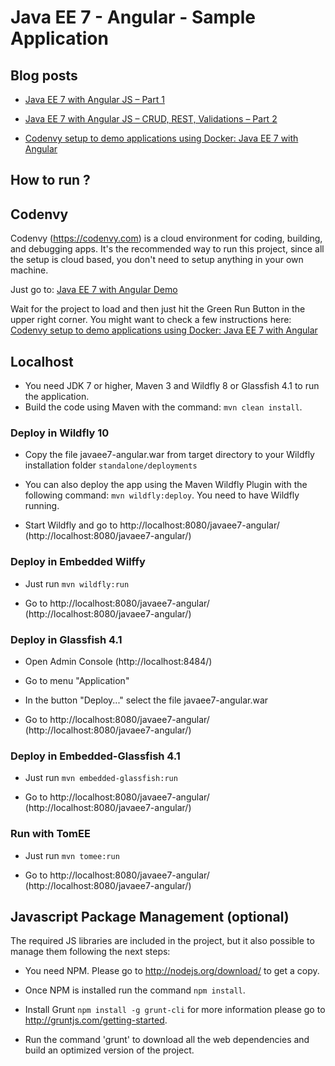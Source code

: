 # Java EE 7 - Angular - Sample Application #

## Blog posts ##

* [Java EE 7 with Angular JS – Part 1](http://www.radcortez.com/java-ee-7-with-angular-js-part-1)

* [Java EE 7 with Angular JS – CRUD, REST, Validations – Part 2](http://www.radcortez.com/java-ee-7-with-angular-js-crud-rest-validations-part-2)

* [Codenvy setup to demo applications using Docker: Java EE 7 with Angular](http://www.radcortez.com/codenvy-setup-to-demo-applications-using-docker-java-ee-7-with-angular/)

## How to run ? ##

## Codenvy ##

Codenvy (https://codenvy.com) is a cloud environment for coding, building, and debugging apps. It's the recommended way
to run this project, since all the setup is cloud based, you don't need to setup anything in your own machine.

Just go to: [Java EE 7 with Angular Demo](https://codenvy.com/f?id=ybnr6nsyrimeoyhg)

Wait for the project to load and then just hit the Green Run Button in the upper right corner. You might want to check a
few instructions here: [Codenvy setup to demo applications using Docker: Java EE 7 with Angular](http://www.radcortez.com/codenvy-setup-to-demo-applications-using-docker-java-ee-7-with-angular/)

## Localhost ##

* You need JDK 7 or higher, Maven 3 and Wildfly 8 or Glassfish 4.1 to run the application.
* Build the code using Maven with the command: `mvn clean install`.

### Deploy in Wildfly 10 ###

  * Copy the file javaee7-angular.war from target directory to your Wildfly installation folder
  `standalone/deployments`

  * You can also deploy the app using the Maven Wildfly Plugin with the following command: `mvn wildfly:deploy`. You need to have Wildfly running.

  * Start Wildfly and go to http://localhost:8080/javaee7-angular/ (http://localhost:8080/javaee7-angular/)
  
### Deploy in Embedded Wilffy ###

  * Just run `mvn wildfly:run`
  
  * Go to http://localhost:8080/javaee7-angular/ (http://localhost:8080/javaee7-angular/)

### Deploy in Glassfish 4.1 ###

  * Open Admin Console (http://localhost:8484/)
  
  * Go to menu "Application" 
  
  * In the button "Deploy..." select the file javaee7-angular.war
   
  * Go to http://localhost:8080/javaee7-angular/ (http://localhost:8080/javaee7-angular/)
  
### Deploy in Embedded-Glassfish 4.1 ###

  * Just run `mvn embedded-glassfish:run`
  
  * Go to http://localhost:8080/javaee7-angular/ (http://localhost:8080/javaee7-angular/)
  
### Run with TomEE ###

  * Just run `mvn tomee:run`
  
  * Go to http://localhost:8080/javaee7-angular/ (http://localhost:8080/javaee7-angular/)
  
## Javascript Package Management (optional) ##

The required JS libraries are included in the project, but it also possible to manage them following the next steps:

* You need NPM. Please go to http://nodejs.org/download/ to get a copy.

* Once NPM is installed run the command `npm install`.

* Install Grunt `npm install -g grunt-cli`  for more information please go to http://gruntjs.com/getting-started.

* Run the command 'grunt' to download all the web dependencies and build an optimized version of the project.
